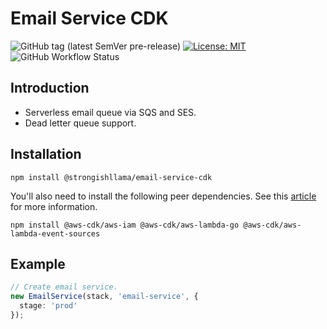 # Email Service CDK

![GitHub tag (latest SemVer pre-release)](https://img.shields.io/github/v/tag/strongishllama/email-service-cdk?include_prereleases)
[![License: MIT](https://img.shields.io/badge/License-MIT-yellow.svg)](https://raw.githubusercontent.com/strongishllama/email-service-cdk/main/LICENSE)
![GitHub Workflow Status](https://img.shields.io/github/workflow/status/strongishllama/email-service-cdk/Release)

## Introduction
* Serverless email queue via SQS and SES.
* Dead letter queue support.

## Installation
```
npm install @strongishllama/email-service-cdk
```

You'll also need to install the following peer dependencies. See this [article](https://dev.to/aws-builders/correctly-defining-dependencies-in-l3-cdk-constructs-45p) for more information.
```
npm install @aws-cdk/aws-iam @aws-cdk/aws-lambda-go @aws-cdk/aws-lambda-event-sources
```

## Example
```ts
// Create email service.
new EmailService(stack, 'email-service', {
  stage: 'prod'
});
```
